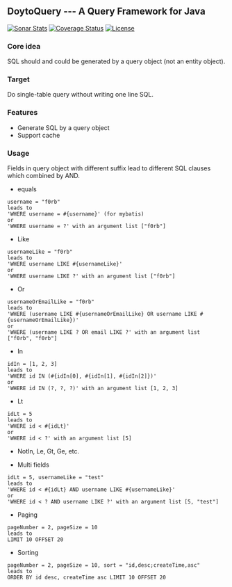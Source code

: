 DoytoQuery --- A Query Framework for Java
---
[![Sonar Stats](https://sonarcloud.io/api/project_badges/measure?project=win.doyto.query%3Adoyto-query-parent&metric=alert_status)](https://sonarcloud.io/dashboard?id=win.doyto.query%3Adoyto-query-parent)
[![Coverage Status](https://sonarcloud.io/api/project_badges/measure?project=win.doyto.query%3Adoyto-query-parent&metric=coverage)](https://sonarcloud.io/component_measures?id=win.doyto.query%3Adoyto-query-parent&metric=coverage)
[![License](http://img.shields.io/:license-apache-brightgreen.svg)](http://www.apache.org/licenses/LICENSE-2.0.html)

### Core idea
SQL should and could be generated by a query object (not an entity object).

### Target
Do single-table query without writing one line SQL.

### Features
- Generate SQL by a query object
- Support cache

### Usage
Fields in query object with different suffix lead to different SQL clauses which combined by AND.

- equals
```
username = "f0rb"
leads to 
'WHERE username = #{username}' (for mybatis)
or
'WHERE username = ?' with an argument list ["f0rb"]
```

- Like
```
usernameLike = "f0rb"
leads to 
'WHERE username LIKE #{usernameLike}'
or
'WHERE username LIKE ?' with an argument list ["f0rb"]
```

- Or
```
usernameOrEmailLike = "f0rb"
leads to 
'WHERE (username LIKE #{usernameOrEmailLike} OR username LIKE #{usernameOrEmailLike})'
or
'WHERE (username LIKE ? OR email LIKE ?' with an argument list ["f0rb", "f0rb"]
```

- In
```
idIn = [1, 2, 3]
leads to 
'WHERE id IN (#{idIn[0], #{idIn[1], #{idIn[2]})'
or
'WHERE id IN (?, ?, ?)' with an argument list [1, 2, 3]
```

- Lt
```
idLt = 5
leads to 
'WHERE id < #{idLt}'
or
'WHERE id < ?' with an argument list [5]
```

- NotIn, Le, Gt, Ge, etc.

- Multi fields
```
idLt = 5, usernameLike = "test"
leads to 
'WHERE id < #{idLt} AND username LIKE #{usernameLike}'
or
'WHERE id < ? AND username LIKE ?' with an argument list [5, "test"]
```

- Paging
```
pageNumber = 2, pageSize = 10
leads to
LIMIT 10 OFFSET 20
```

- Sorting
```
pageNumber = 2, pageSize = 10, sort = "id,desc;createTime,asc"
leads to
ORDER BY id desc, createTime asc LIMIT 10 OFFSET 20
```